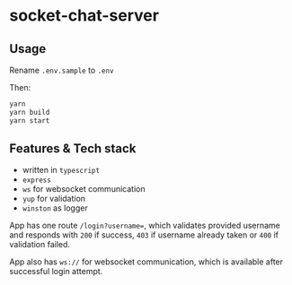 # socket-chat-server

## Usage

Rename `.env.sample` to `.env`

Then:

```bash
yarn
yarn build
yarn start
```

## Features & Tech stack

- written in `typescript`
- `express`
- `ws` for websocket communication
- `yup` for validation
- `winston` as logger

App has one route `/login?username=`, which validates provided username and responds with `200` if success, `403` if username already taken or `400` if validation failed.

App also has `ws://` for websocket communication, which is available after successful login attempt. 